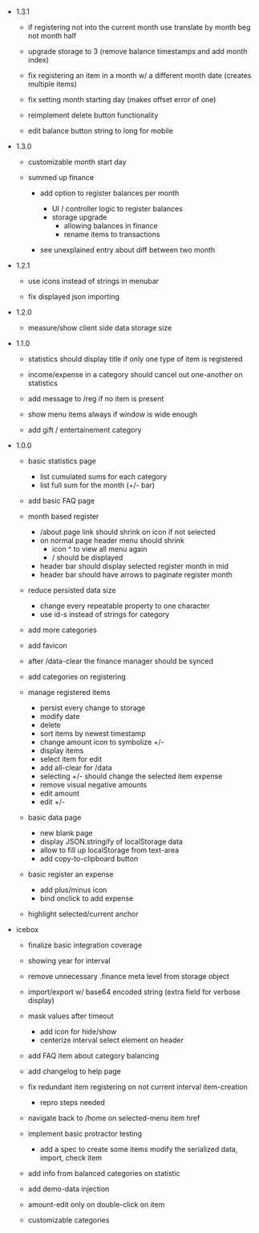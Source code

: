 - 1.3.1
  + if registering not into the current month use translate by month beg not month half

  + upgrade storage to 3 (remove balance timestamps and add month index)

  + fix registering an item in a month w/ a different month date (creates multiple items)

  + fix setting month starting day (makes offset error of one)

  - reimplement delete button functionality

  - edit balance button string to long for mobile

+ 1.3.0
  + customizable month start day

  + summed up finance
    + add option to register balances per month
      + UI / controller logic to register balances
      + storage upgrade
        + allowing balances in finance
        + rename items to transactions

    + see unexplained entry about diff between two month

+ 1.2.1
  + use icons instead of strings in menubar

  + fix displayed json importing

+ 1.2.0
  + measure/show client side data storage size

+ 1.1.0
  + statistics should display title if only one type of item is registered

  + income/expense in a category should cancel out one-another on statistics

  + add message to /reg if no item is present

  + show menu items always if window is wide enough

  + add gift / entertainement category

+ 1.0.0
  + basic statistics page
    + list cumulated sums for each category
    + list full sum for the month (+/- bar)

  + add basic FAQ page

  + month based register
    + /about page link should shrink on icon if not selected
    + on normal page header menu should shrink
      + icon ^ to view all menu again
      + /<current-page> should be displayed
    + header bar should display selected register month in mid
    + header bar should have arrows to paginate register month

  + reduce persisted data size
    + change every repeatable property to one character
    + use id-s instead of strings for category

  + add more categories

  + add favicon

  + after /data-clear the finance manager should be synced

  + add categories on registering

  + manage registered items
    + persist every change to storage
    + modify date
    + delete
    + sort items by newest timestamp
    + change amount icon to symbolize +/-
    + display items
    + select item for edit
    + add all-clear for /data
    + selecting +/- should change the selected item expense
    + remove visual negative amounts
    + edit amount
    + edit +/-

  + basic data page
    + new blank page
    + display JSON.stringify of localStorage data
    + allow to fill up localStorage from text-area
    + add copy-to-clipboard button

  + basic register an expense
    + add plus/minus icon
    + bind onclick to add expense

  + highlight selected/current anchor

- icebox
  - finalize basic integration coverage

  - showing year for interval

  - remove unnecessary .finance meta level from storage object

  - import/export w/ base64 encoded string (extra field for verbose display)

  - mask values after timeout
    - add icon for hide/show
    - centerize interval select element on header

  - add FAQ item about category balancing

  - add changelog to help page

  - fix redundant item registering on not current interval item-creation
    - repro steps needed

  - navigate back to /home on selected-menu item href

  - implement basic protractor testing
    - add a spec to create some items modify the serialized data, import, check item

  - add info from balanced categories on statistic

  - add demo-data injection

  - amount-edit only on double-click on item

  - customizable categories

